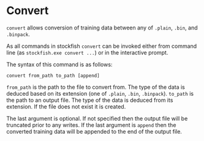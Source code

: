 # Convert

`convert` allows conversion of training data between any of `.plain`, `.bin`, and `.binpack`.

As all commands in stockfish `convert` can be invoked either from command line (as `stockfish.exe convert ...`) or in the interactive prompt.

The syntax of this command is as follows:
```
convert from_path to_path [append]
```

`from_path` is the path to the file to convert from. The type of the data is deduced based on its extension (one of `.plain`, `.bin`, `.binpack`).
`to_path` is the path to an output file. The type of the data is deduced from its extension. If the file does not exist it is created.

The last argument is optional. If not specified then the output file will be truncated prior to any writes. If the last argument is `append` then the converted training data will be appended to the end of the output file.